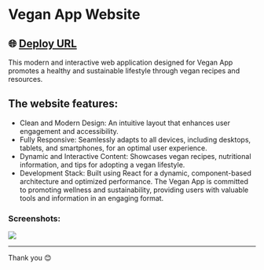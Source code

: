 # Vegan App Website
🌐 [Deploy URL](https://vegan-app.netlify.app/) 
---
This modern and interactive web application designed for Vegan App promotes a healthy and sustainable lifestyle through vegan recipes and resources.

## The website features:
- Clean and Modern Design: An intuitive layout that enhances user engagement and accessibility.
- Fully Responsive: Seamlessly adapts to all devices, including desktops, tablets, and smartphones, for an optimal user experience.
- Dynamic and Interactive Content: Showcases vegan recipes, nutritional information, and tips for adopting a vegan lifestyle.
- Development Stack: Built using React for a dynamic, component-based architecture and optimized performance.
The Vegan App is committed to promoting wellness and sustainability, providing users with valuable tools and information in an engaging format.


### Screenshots:

![](https://nawjha.tech/assets/images/portfolio/vegan.png)


---

Thank you 😊
